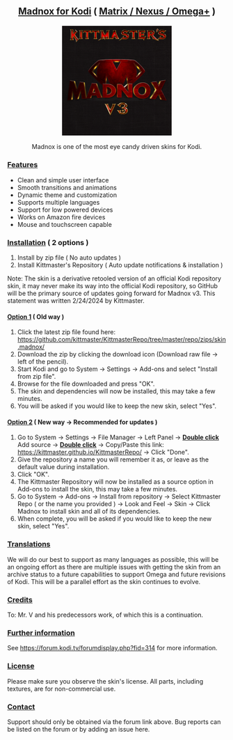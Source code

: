 ## <p align="center"> <ins>Madnox for Kodi</ins> ( <ins>Matrix / Nexus / Omega+</ins> )</p>

<!--  ![Madnox Logo](https://github.com/kittmaster/KittmasterRepo/blob/master/repo/skin.madnox/resources/icon.png) -->

<p align="center" width="100%">
    <img width="50%" src="https://github.com/kittmaster/KittmasterRepo/blob/master/repo/skin.madnox/resources/icon.png">
</p>

<p align="center">Madnox is one of the most eye candy driven skins for Kodi.</p>

### <ins>Features</ins>

* Clean and simple user interface
* Smooth transitions and animations
* Dynamic theme and customization
* Supports multiple languages
* Support for low powered devices
* Works on Amazon fire devices
* Mouse and touchscreen capable

### <ins>Installation</ins> ( 2 options )

1. Install by zip file ( No auto updates ) 
2. Install Kittmaster's Repository ( Auto update notifications & installation )

Note: The skin is a derivative retooled version of an official Kodi repository skin, it may never make its way into the official Kodi repository, so GitHub will be the primary source of updates going forward for Madnox v3. This statement was written 2/24/2024 by Kittmaster.

#### <ins>Option 1</ins> ( Old way )

1. Click the latest zip file found here: https://github.com/kittmaster/KittmasterRepo/tree/master/repo/zips/skin.madnox/
2. Download the zip by clicking the download icon (Download raw file -> left of the pencil).
3. Start Kodi and go to System -> Settings -> Add-ons and select "Install from zip file".
4. Browse for the file downloaded and press "OK".
5. The skin and dependencies will now be installed, this may take a few minutes.
6. You will be asked if you would like to keep the new skin, select "Yes".

#### <ins>Option 2</ins> ( New way -> Recommended for updates )

1. Go to System -> Settings -> File Manager -> Left Panel -> <ins>**Double click**</ins> Add source -> <ins>**Double click**</ins> <None> -> Copy/Paste this link: https://kittmaster.github.io/KittmasterRepo/ -> Click "Done".
2. Give the repository a name you will remember it as, or leave as the default value during installation.
3. Click "OK".
3. The Kittmaster Repository will now be installed as a source option in Add-ons to install the skin, this may take a few minutes.
4. Go to System -> Add-ons -> Install from repository -> Select Kittmaster Repo ( or the name you provided ) -> Look and Feel -> Skin -> Click Madnox to install skin and all of its dependencies.
5. When complete, you will be asked if you would like to keep the new skin, select "Yes".


### <ins>Translations</ins>
We will do our best to support as many languages as possible, this will be an ongoing effort as there are multiple issues with getting the skin from an archive status to a future capabilities to support Omega and future revisions of Kodi. This will be a parallel effort as the skin continues to evolve.

### <ins>Credits</ins>
To: Mr. V and his predecessors work, of which this is a continuation.

### <ins>Further information</ins>
See https://forum.kodi.tv/forumdisplay.php?fid=314 for more information.

### <ins>License</ins>
Please make sure you observe the skin's license. All parts, including textures, are for non-commercial use.

### <ins>Contact</ins>
Support should only be obtained via the forum link above. Bug reports can be listed on the forum or by adding an issue here.
